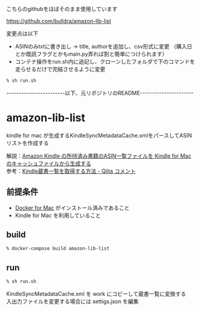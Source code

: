 こちらのgithubをほぼそのまま使用しています

https://github.com/bulldra/amazon-lib-list


変更点は以下

- ASINのみtxtに書き出し -> title, authorを追加し、csv形式に変更 （購入日とか既読フラグとかもmain.py弄れば割と簡単につけられます）
- コンテナ操作をrun.sh内に追記し、クローンしたフォルダで下のコマンドを走らせるだけで完結させるように変更
```run.sh
% sh run.sh
```

------------------------以下、元リポジトリのREADME----------------------

# amazon-lib-list

kindle for mac が生成するKindleSyncMetadataCache.xmlをパースしてASINリストを作成する

解説：[Amazon Kindle の所持済み書籍のASIN一覧ファイルを Kindle for Mac のキャッシュファイルから生成する](https://www.du-soleil.com/entry/kindle-asin-list-python)  
参考：[Kindle蔵書一覧を取得する方法 - Qiita コメント](https://qiita.com/taka_hira/items/8a9181c0733de2c9f8ee#comment-55d0067c26a2fcbaa184)

## 前提条件

* [Docker for Mac](https://docs.docker.jp/docker-for-mac/install.html) がインストール済みであること
* Kindle for Mac を利用していること

## build

```bash
% docker-compose build amazon-lib-list
```

## run

```bash
% sh run.sh
```

KindleSyncMetadataCache.xml を work にコピーして蔵書一覧に変換する  
入出力ファイルを変更する場合には settigs.json を編集
